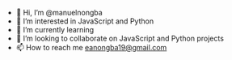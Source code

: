 - 👋 Hi, I’m @manuelnongba
- 👀 I’m interested in JavaScript and Python
- 🌱 I’m currently learning
- 💞️ I’m looking to collaborate on JavaScript and Python projects
- 📫 How to reach me eanongba19@gmail.com

<!---
manuelnongba/manuelnongba is a ✨ special ✨ repository because its `README.md` (this file) appears on your GitHub profile.
You can click the Preview link to take a look at your changes.
--->
